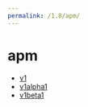 ```yaml
---
permalink: /1.8/apm/
---
```


# apm



* [v1](v1/index.md)
* [v1alpha1](v1alpha1/index.md)
* [v1beta1](v1beta1/index.md)